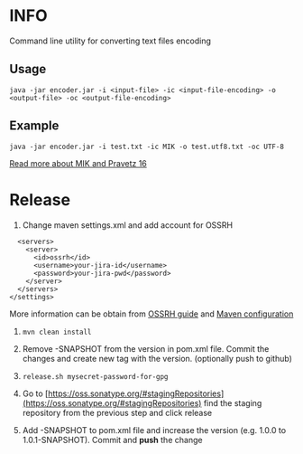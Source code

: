 # INFO
Command line utility for converting text files encoding


## Usage

`java -jar encoder.jar -i <input-file> -ic <input-file-encoding> -o <output-file> -oc <output-file-encoding>`


## Example
`java -jar encoder.jar -i test.txt -ic MIK -o test.utf8.txt -oc UTF-8`

[Read more about MIK and Pravetz 16](https://en.wikipedia.org/wiki/MIK_(character_set))

# Release
1. Change maven settings.xml and add account for OSSRH
```<settings>
  <servers>
    <server>
      <id>ossrh</id>
      <username>your-jira-id</username>
      <password>your-jira-pwd</password>
    </server>
  </servers>
</settings>
``` 
More information can be obtain from [OSSRH guide](http://central.sonatype.org/pages/ossrh-guide.html) and [Maven configuration](http://central.sonatype.org/pages/apache-maven.html)

1. `mvn clean install`

1. Remove -SNAPSHOT from the version in pom.xml file. Commit the changes and create new tag with the version. (optionally push to github)

1. `release.sh mysecret-password-for-gpg`

1. Go to [https://oss.sonatype.org/#stagingRepositories](https://oss.sonatype.org/#stagingRepositories) find the staging repository from the previous step and click release

1. Add -SNAPSHOT to pom.xml file and increase the version (e.g. 1.0.0 to 1.0.1-SNAPSHOT). Commit and **push** the change
